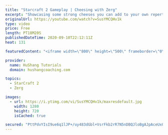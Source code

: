 ```yaml
---
title: "Starcraft 2 Gameplay | Cheesing with Zerg"
excerpt: "Showcasing some strong cheeses you can add to your own repertoire in some live ladder games with commentary!   Starcraft 2 Gameplay | Cheesing with Zerg #StarCraft2 #gameplay #zerg #cheese  Coaching -------------------------------------------------------------------------- Website: https://www.hushangcoaching.com"
originalUrl: https://youtube.com/watch?v=SusYMCQHv1k
type: video
price: Free
length: PT18M20S
publishedDateTime: 2020-09-10T22:12:11Z
heat: 131

featuredContent: "<iframe width=\"800\" height=\"500\" frameborder=\"0\" src=\"https://www.youtube.com/embed/SusYMCQHv1k\" allow=\"accelerometer; autoplay; encrypted-media; gyroscope; picture-in-picture\" allowfullscreen></iframe>"

provider:
  name: HuShang Tutorials
  domain: hushangcoaching.com

topics:
  - StarCraft 2
  - Zerg

images:
  - url: https://i.ytimg.com/vi/SusYMCQHv1k/maxresdefault.jpg
    width: 1280
    height: 720
    isCached: true

secured: "PttPdvYIsI9ue6q1lJP+/uy483dGbl+VsrFkb2rR7N5nDBQJloBgAJpAceUx0T80QK6Xwm2bNus8zMjBJjYrGrI9Q1GfCjDD9jGdC6vqm8zCLjFK0W8keGecHziwptEIkMbMYM+HQehYCFJF8zaR3Kw2sw1PqaJFjy9mxSjealVPisZ2KyXArP6TdgzW8exqX46rUP/M81Cz18TtQ5VIIZwrg1mkS4Z0o/58qOApCEQzAv0xmDxkgJBzxKcZYiVa6Msq1wIQNs7+ZLlHhs7q+5b44W7PVymCwOxGwVXeIztXW5n3bft+ATCjm2OwgbqUlloMNsGxVkpT7UlfAYapl/VID2FM+72QEpLDFrWAJ0kRiUxJxtYhd3QnBqKtjFv2z5vUZgcZVnncuXfID9vU1VZAA90zcwnYxOGpVhahySw=;x7aqD+EEjfrfQd2Hyc6Q2Q=="
---
```


